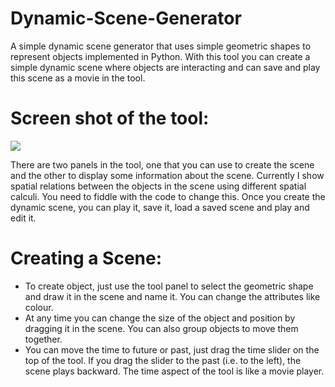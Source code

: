 Dynamic-Scene-Generator
=======================

A simple dynamic scene generator that uses simple geometric shapes to represent objects implemented in Python. With this tool you can create a simple dynamic scene where objects are interacting and can save and play this scene as a movie in the tool. 

Screen shot of the tool:
========================
![](//screen_shot.jpg)

There are two panels in the tool, one that you can use to create the scene and the other to display some information about the scene. Currently I show spatial relations between the objects in the scene using different spatial calculi. You need to fiddle with the code to change this. Once you create the dynamic scene, you can play it, save it, load a saved scene and play and edit it. 

Creating a Scene:
=================
- To create object, just use the tool panel to select the geometric shape and draw it in the scene and name it. You can change the attributes like colour.
- At any time you can change the size of the object and position by dragging it in the scene. You can also group objects to move them together.
- You can move the time to future or past, just drag the time slider on the top of the tool. If you drag the slider to the past (i.e. to the left), the scene plays backward. The time aspect of the tool is like a movie player.


